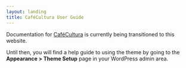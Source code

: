 ```yaml
---
layout: landing
title: CaféCultura User Guide
---
```

Documentation for [CaféCultura](http://themeofthecrop.com/theme/cafecultura/) is currently being transitioned to this website.

Until then, you will find a help guide to using the theme by going to the **Appearance > Theme Setup** page in your WordPress admin area.
